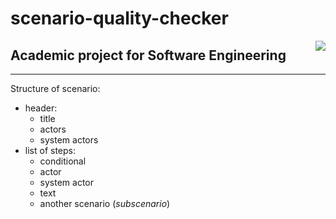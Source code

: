 # scenario-quality-checker
<img align="right" src="https://travis-ci.com/adrianmisko/scenario-quality-checker.svg?branch=master" />

## Academic project for Software Engineering

<hr />


Structure of scenario:
* header:
   * title
   * actors
   * system actors
* list of steps:
   * conditional
   * actor
   * system actor
   * text
   * another scenario (*subscenario*)

